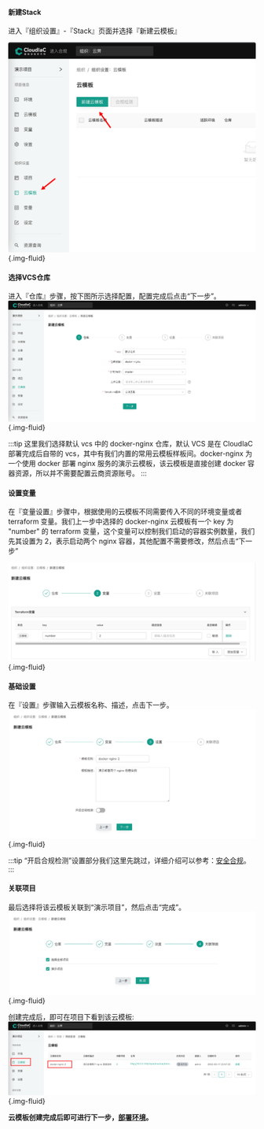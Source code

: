 #### 新建Stack

进入『组织设置』-『Stack』页面并选择『新建云模板』

![picture 14](../images/b09c71a698d3aa34b17c86c0f80922777a31f90dc2abecab16ffa0069a853a65.png){.img-fluid}

#### 选择VCS仓库

进入『仓库』步骤，按下图所示选择配置，配置完成后点击“下一步”。
![picture 15](../images/66515b7cd5b80e508b36220df684074dc661e86846312d48b6c104513082fbe1.png){.img-fluid}

:::tip
这里我们选择默认 vcs 中的 docker-nginx 仓库，默认 VCS 是在 CloudIaC 部署完成后自带的 vcs，其中有我们内置的常用云模板样板间。docker-nginx 为一个使用 docker 部署 nginx 服务的演示云模板，该云模板是直接创建 docker 容器资源，所以并不需要配置云商资源账号。
:::

#### 设置变量
在『变量设置』步骤中，根据使用的云模板不同需要传入不同的环境变量或者 terraform 变量。我们上一步中选择的 docker-nginx 云模板有一个 key 为 "number" 的 terraform 变量，这个变量可以控制我们启动的容器实例数量，我们先其设置为 2，表示启动两个 nginx 容器，其他配置不需要修改，然后点击“下一步”

![picture 17](../images/62725f72d459fcc5162e2a1480d67ab857ab727a3d1be0e9af3e2de73f668623.png){.img-fluid}
#### 基础设置
在『设置』步骤输入云模板名称、描述，点击下一步。
![picture 19](../images/ef449158e9e2a813709df080e1099f580446496c627fe1213dd39b9eb2b133b7.png){.img-fluid}

:::tip
“开启合规检测”设置部分我们这里先跳过，详细介绍可以参考：[安全合规](../manual/compliance.md)。
:::

#### 关联项目

最后选择将该云模板关联到“演示项目”，然后点击“完成”。
![picture 20](../images/38d190acf2d49683b9d357842d7257f6ee1e853cb44117b5bdf525187996f100.png){.img-fluid}

创建完成后，即可在项目下看到该云模板:
![picture 21](../images/4731fe1b9ac7f23a80ac0fd89fdb195024373bde178c62ec689786ebc09312f3.png){.img-fluid}

**云模板创建完成后即可进行下一步，[部署环境](./deploy-env.md)。**
